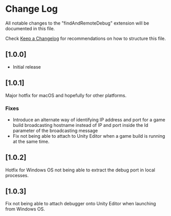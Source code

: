 # Change Log

All notable changes to the "findAndRemoteDebug" extension will be documented in this file.

Check [Keep a Changelog](http://keepachangelog.com/) for recommendations on how to structure this file.

## [1.0.0]

- Initial release

## [1.0.1]

Major hotfix for macOS and hopefully for other platforms.

### Fixes

- Introduce an alternate way of identifying IP address and port for a game build broadcasting hostname instead of IP and port inside the Id parameter of the broadcasting message
- Fix not being able to attach to Unity Editor when a game build is running at the same time. 

## [1.0.2]

Hotfix for Windows OS not being able to extract the debug port in local processes.

## [1.0.3]

Fix not being able to attach debugger onto Unity Editor when launching from Windows OS.